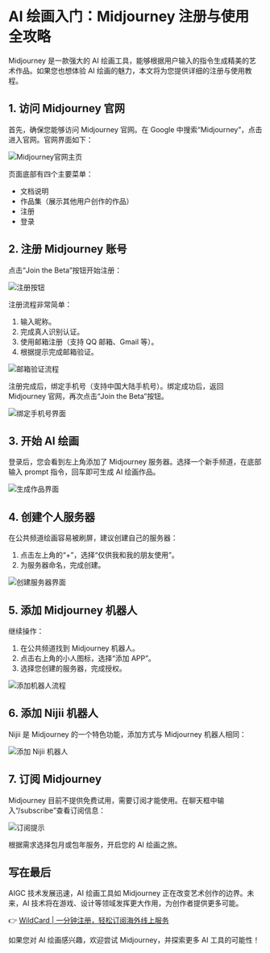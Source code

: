 # AI 绘画入门：Midjourney 注册与使用全攻略

Midjourney 是一款强大的 AI 绘画工具，能够根据用户输入的指令生成精美的艺术作品。如果您也想体验 AI 绘画的魅力，本文将为您提供详细的注册与使用教程。

## 1. 访问 Midjourney 官网

首先，确保您能够访问 Midjourney 官网。在 Google 中搜索“Midjourney”，点击进入官网。官网界面如下：

![Midjourney官网主页](https://bbtdd.com/img/09693728557.webp)

页面底部有四个主要菜单：
- 文档说明
- 作品集（展示其他用户创作的作品）
- 注册
- 登录

## 2. 注册 Midjourney 账号

点击“Join the Beta”按钮开始注册：

![注册按钮](https://bbtdd.com/img/4802285236.webp)

注册流程非常简单：
1. 输入昵称。
2. 完成真人识别认证。
3. 使用邮箱注册（支持 QQ 邮箱、Gmail 等）。
4. 根据提示完成邮箱验证。

![邮箱验证流程](https://bbtdd.com/img/70552413591.webp)

注册完成后，绑定手机号（支持中国大陆手机号）。绑定成功后，返回 Midjourney 官网，再次点击“Join the Beta”按钮。

![绑定手机号界面](https://bbtdd.com/img/11514171.webp)

## 3. 开始 AI 绘画

登录后，您会看到左上角添加了 Midjourney 服务器。选择一个新手频道，在底部输入 prompt 指令，回车即可生成 AI 绘画作品。

![生成作品界面](https://bbtdd.com/img/52928079271.webp)

## 4. 创建个人服务器

在公共频道绘画容易被刷屏，建议创建自己的服务器：
1. 点击左上角的“+”，选择“仅供我和我的朋友使用”。
2. 为服务器命名，完成创建。

![创建服务器界面](https://bbtdd.com/img/13168175062192.webp)

## 5. 添加 Midjourney 机器人

继续操作：
1. 在公共频道找到 Midjourney 机器人。
2. 点击右上角的小人图标，选择“添加 APP”。
3. 选择您创建的服务器，完成授权。

![添加机器人流程](https://bbtdd.com/img/5238734460970420.webp)

## 6. 添加 Nijii 机器人

Nijii 是 Midjourney 的一个特色功能，添加方式与 Midjourney 机器人相同：

![添加 Nijii 机器人](https://bbtdd.com/img/78680027097.webp)

## 7. 订阅 Midjourney

Midjourney 目前不提供免费试用，需要订阅才能使用。在聊天框中输入“/subscribe”查看订阅信息：

![订阅提示](https://bbtdd.com/img/6571461862606571.webp)

根据需求选择包月或包年服务，开启您的 AI 绘画之旅。

## 写在最后

AIGC 技术发展迅速，AI 绘画工具如 Midjourney 正在改变艺术创作的边界。未来，AI 技术将在游戏、设计等领域发挥更大作用，为创作者提供更多可能。

👉 [WildCard | 一分钟注册，轻松订阅海外线上服务](https://bbtdd.com/WildCard)

如果您对 AI 绘画感兴趣，欢迎尝试 Midjourney，并探索更多 AI 工具的可能性！